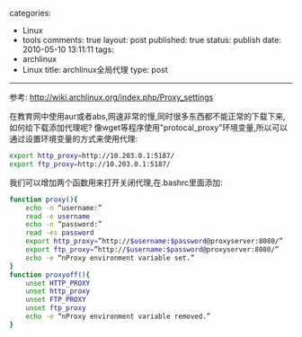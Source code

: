 categories: 
  - Linux
  - tools
comments: true
layout: post
published: true
status: publish
date: 2010-05-10 13:11:11
tags: 
  - archlinux
  - Linux
title: archlinux全局代理
type: post
---

参考: <a href="http://wiki.archlinux.org/index.php/Proxy_settings">http://wiki.archlinux.org/index.php/Proxy_settings</a>

在教育网中使用aur或者abs,网速非常的慢,同时很多东西都不能正常的下载下来,如何给下载添加代理呢? 像wget等程序使用"protocal_proxy"环境变量,所以可以通过设置环境变量的方式来使用代理:

```sh
export http_proxy=http://10.203.0.1:5187/
export ftp_proxy=http://10.203.0.1:5187/
```

我们可以增加两个函数用来打开关闭代理,在.bashrc里面添加:

```sh
function proxy(){
    echo -n “username:”
    read -e username
    echo -n “password:”
    read -es password
    export http_proxy=”http://$username:$password@proxyserver:8080/”
    export ftp_proxy=”http://$username:$password@proxyserver:8080/”
    echo -e “nProxy environment variable set.”
}
function proxyoff(){
    unset HTTP_PROXY
    unset http_proxy
    unset FTP_PROXY
    unset ftp_proxy
    echo -e “nProxy environment variable removed.”
}
```
